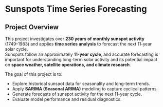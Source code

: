 # Sunspots Time Series Forecasting

## Project Overview
This project investigates over **230 years of monthly sunspot activity** (1749–1983) and applies **time series analysis** to forecast the next 11-year solar cycle.  
Sunspots follow an approximately **11-year cycle**, and accurate forecasting is important for understanding long-term solar activity and its potential impact on **space weather, satellite operations, and climate research**.  

The goal of this project is to:
- Explore historical sunspot data for seasonality and long-term trends.  
- Apply **SARIMA (Seasonal ARIMA)** modeling to capture cyclical patterns.  
- Generate forecasts of sunspot activity for the next 11-year cycle.  
- Evaluate model performance and residual diagnostics.  